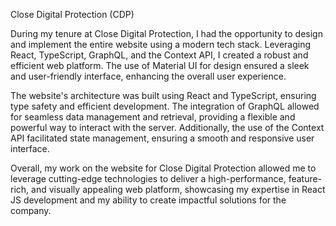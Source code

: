 Close Digital Protection (CDP)


During my tenure at Close Digital Protection, I had the opportunity to design and implement the entire website using a modern tech stack. Leveraging React, TypeScript, GraphQL, and the Context API, I created a robust and efficient web platform. The use of Material UI for design ensured a sleek and user-friendly interface, enhancing the overall user experience.

The website's architecture was built using React and TypeScript, ensuring type safety and efficient development. The integration of GraphQL allowed for seamless data management and retrieval, providing a flexible and powerful way to interact with the server. Additionally, the use of the Context API facilitated state management, ensuring a smooth and responsive user interface.

Overall, my work on the website for Close Digital Protection allowed me to leverage cutting-edge technologies to deliver a high-performance, feature-rich, and visually appealing web platform, showcasing my expertise in React JS development and my ability to create impactful solutions for the company.